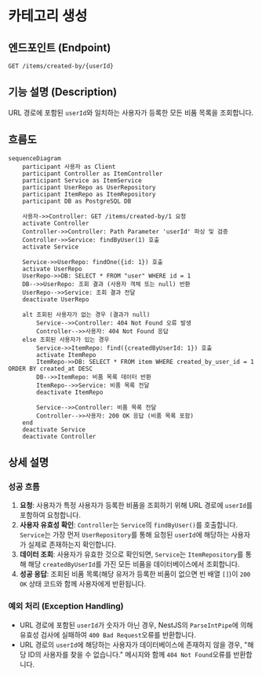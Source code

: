 # 카테고리 생성

## 엔드포인트 (Endpoint)

`GET /items/created-by/{userId}`

## 기능 설명 (Description)

URL 경로에 포함된 `userId`와 일치하는 사용자가 등록한 모든 비품 목록을 조회합니다.

## 흐름도

```mermaid
sequenceDiagram
    participant 사용자 as Client
    participant Controller as ItemController
    participant Service as ItemService
    participant UserRepo as UserRepository
    participant ItemRepo as ItemRepository
    participant DB as PostgreSQL DB

    사용자->>Controller: GET /items/created-by/1 요청
    activate Controller
    Controller->>Controller: Path Parameter 'userId' 파싱 및 검증
    Controller->>Service: findByUser(1) 호출
    activate Service

    Service->>UserRepo: findOne({id: 1}) 호출
    activate UserRepo
    UserRepo->>DB: SELECT * FROM "user" WHERE id = 1
    DB-->>UserRepo: 조회 결과 (사용자 객체 또는 null) 반환
    UserRepo-->>Service: 조회 결과 전달
    deactivate UserRepo

    alt 조회된 사용자가 없는 경우 (결과가 null)
        Service-->>Controller: 404 Not Found 오류 발생
        Controller-->>사용자: 404 Not Found 응답
    else 조회된 사용자가 있는 경우
        Service->>ItemRepo: find({createdByUserId: 1}) 호출
        activate ItemRepo
        ItemRepo->>DB: SELECT * FROM item WHERE created_by_user_id = 1 ORDER BY created_at DESC
        DB-->>ItemRepo: 비품 목록 데이터 반환
        ItemRepo-->>Service: 비품 목록 전달
        deactivate ItemRepo

        Service-->>Controller: 비품 목록 전달
        Controller-->>사용자: 200 OK 응답 (비품 목록 포함)
    end
    deactivate Service
    deactivate Controller
```

## 상세 설명

### 성공 흐름

1.  **요청**: 사용자가 특정 사용자가 등록한 비품을 조회하기 위해 URL 경로에 `userId`를 포함하여 요청합니다.
2.  **사용자 유효성 확인**: `Controller`는 `Service`의 `findByUser()`를 호출합니다. `Service`는 가장 먼저 `UserRepository`를 통해 요청된 `userId`에 해당하는 사용자가 실제로 존재하는지 확인합니다.
3.  **데이터 조회**: 사용자가 유효한 것으로 확인되면, `Service`는 `ItemRepository`를 통해 해당 `createdByUserId`를 가진 모든 비품을 데이터베이스에서 조회합니다.
4.  **성공 응답**: 조회된 비품 목록(해당 유저가 등록한 비품이 없으면 빈 배열 `[]`)이 `200 OK` 상태 코드와 함께 사용자에게 반환됩니다.

### 예외 처리 (Exception Handling)

- URL 경로에 포함된 `userId`가 숫자가 아닌 경우, NestJS의 `ParseIntPipe`에 의해 유효성 검사에 실패하여 `400 Bad Request`오류를 반환합니다.
- URL 경로의 `userId`에 해당하는 사용자가 데이터베이스에 존재하지 않을 경우, "해당 ID의 사용자를 찾을 수 없습니다." 메시지와 함께 `404 Not Found`오류를 반환합니다.
